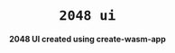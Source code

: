 <div align="center">

  <h1><code>2048 ui</code></h1>

  <strong>2048 UI created using create-wasm-app</strong>
